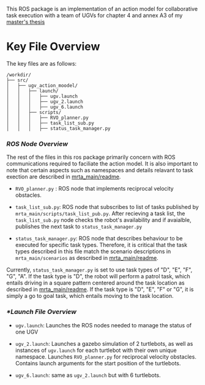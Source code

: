 This ROS package is an implementation of an action model for collaborative task execution with a team of UGVs for  chapter 4 and annex A3 of my [master's thesis](https://github.com/albud187/optimized_task_coord/blob/main/.thesis/Budiman_Alfa_2023_Thesis.pdf)


# Key File Overview

The key files are as follows:

```
/workdir/
├── src/
│   ├── ugv_action_moodel/
│   │   ├── launch/
│   │   │   ├── ugv.launch
│   │   │   ├── ugv_2.launch
│   │   │   ├── ugv_6.launch
│   │   ├── scripts/
│   │   │   ├── RVO_planner.py
│   │   │   ├── task_list_sub.py
│   │   │   ├── status_task_manager.py
```
### _**ROS Node Overview**_
The rest of the files in this ros package primarily concern with ROS communications required to faciliate the action model. It is also important to note that certain aspects such as namespaces and details relavant to task exection are described in [mrta_main/readme](https://github.com/albud187/optimized_task_coord/blob/main/src/mrta_main/README.md).

- `RVO_planner.py` : ROS node that implements reciprocal velocity obstacles.

- `task_list_sub.py`: ROS node that subscribes to list of tasks published by `mrta_main/scripts/task_list_pub.py`. After recieving a task list, the `task_list_sub.py` node checks the robot's availability and if avaialble, publishes the next task to `status_task_manager.py`

- `status_task_manager.py`: ROS node that describes behaviour to be executed for specific task types. Therefore, it is critical that the task types described in this file match the scenario descriptions in `mrta_main/scenarios` as described in [mrta_main/readme](https://github.com/albud187/optimized_task_coord/blob/main/src/mrta_main/README.md).

Currently, `status_task_manager.py` is set to use task types of "D", "E", "F", "G", "A". If the task type is "D", the robot will perform a patrol task, which entails driving in a square pattern centered around the task location as described in [mrta_main/readme](https://github.com/albud187/optimized_task_coord/blob/main/src/mrta_main/README.md). If the task type is  "D", "E", "F" or "G", it is simply a go to goal task, which entails moving to the task location.

### _**Launch File Overview*_

- `ugv.launch`: Launches the ROS nodes needed to manage the status of one UGV

- `ugv_2.launch`: Launches a gazebo simulation of 2 turtlebots, as well as instances of `ugv.launch` for each turtlebot with their own unique namespace. Launches `RVO_planner.py` for reciprocal velocity obstacles. Contains launch arguments for the start position of the turtlebots.

- `ugv_6.launch`: same as `ugv_2.launch` but with 6 turtlebots.


